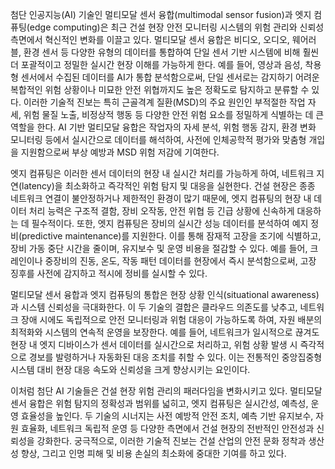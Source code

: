 첨단 인공지능(AI) 기술인 멀티모달 센서 융합(multimodal sensor fusion)과 엣지 컴퓨팅(edge computing)은 최근 건설 현장 안전 모니터링 시스템의 위험 관리와 신뢰성 측면에서 혁신적인 변화를 이끌고 있다. 멀티모달 센서 융합은 비디오, 오디오, 웨어러블, 환경 센서 등 다양한 유형의 데이터를 통합하여 단일 센서 기반 시스템에 비해 훨씬 더 포괄적이고 정밀한 실시간 현장 이해를 가능하게 한다. 예를 들어, 영상과 음성, 착용형 센서에서 수집된 데이터를 AI가 통합 분석함으로써, 단일 센서로는 감지하기 어려운 복합적인 위험 상황이나 미묘한 안전 위협까지도 높은 정확도로 탐지하고 분류할 수 있다. 이러한 기술적 진보는 특히 근골격계 질환(MSD)의 주요 원인인 부적절한 작업 자세, 위험 물질 노출, 비정상적 행동 등 다양한 안전 위험 요소를 정밀하게 식별하는 데 큰 역할을 한다. AI 기반 멀티모달 융합은 작업자의 자세 분석, 위험 행동 감지, 환경 변화 모니터링 등에서 실시간으로 데이터를 해석하여, 사전에 인체공학적 평가와 맞춤형 개입을 지원함으로써 부상 예방과 MSD 위험 저감에 기여한다.

엣지 컴퓨팅은 이러한 센서 데이터의 현장 내 실시간 처리를 가능하게 하여, 네트워크 지연(latency)을 최소화하고 즉각적인 위험 탐지 및 대응을 실현한다. 건설 현장은 종종 네트워크 연결이 불안정하거나 제한적인 환경이 많기 때문에, 엣지 컴퓨팅의 현장 내 데이터 처리 능력은 구조적 결함, 장비 오작동, 안전 위협 등 긴급 상황에 신속하게 대응하는 데 필수적이다. 또한, 엣지 컴퓨팅은 장비의 실시간 성능 데이터를 분석하여 예지 정비(predictive maintenance)를 지원한다. 이를 통해 잠재적 고장을 조기에 식별하고, 장비 가동 중단 시간을 줄이며, 유지보수 및 운영 비용을 절감할 수 있다. 예를 들어, 크레인이나 중장비의 진동, 온도, 작동 패턴 데이터를 현장에서 즉시 분석함으로써, 고장 징후를 사전에 감지하고 적시에 정비를 실시할 수 있다.

멀티모달 센서 융합과 엣지 컴퓨팅의 통합은 현장 상황 인식(situational awareness)과 시스템 신뢰성을 극대화한다. 이 두 기술의 결합은 클라우드 의존도를 낮추고, 네트워크 장애 시에도 독립적으로 안전 모니터링과 위험 대응이 가능하도록 하여, 자원 배분의 최적화와 시스템의 연속적 운영을 보장한다. 예를 들어, 네트워크가 일시적으로 끊겨도 현장 내 엣지 디바이스가 센서 데이터를 실시간으로 처리하고, 위험 상황 발생 시 즉각적으로 경보를 발령하거나 자동화된 대응 조치를 취할 수 있다. 이는 전통적인 중앙집중형 시스템 대비 현장 대응 속도와 신뢰성을 크게 향상시키는 요인이다.

이처럼 첨단 AI 기술들은 건설 현장 위험 관리의 패러다임을 변화시키고 있다. 멀티모달 센서 융합은 위험 탐지의 정확성과 범위를 넓히고, 엣지 컴퓨팅은 실시간성, 예측성, 운영 효율성을 높인다. 두 기술의 시너지는 사전 예방적 안전 조치, 예측 기반 유지보수, 자원 효율화, 네트워크 독립적 운영 등 다양한 측면에서 건설 현장의 전반적인 안전성과 신뢰성을 강화한다. 궁극적으로, 이러한 기술적 진보는 건설 산업의 안전 문화 정착과 생산성 향상, 그리고 인명 피해 및 비용 손실의 최소화에 중대한 기여를 하고 있다.